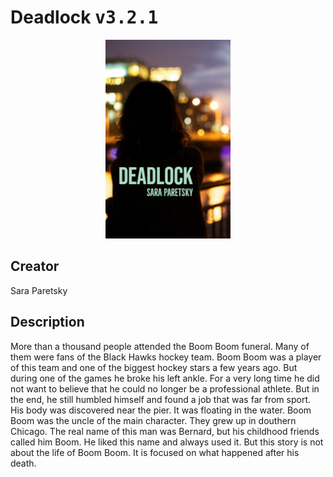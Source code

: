 
# Deadlock <kbd>v3.2.1</kbd>

<center>
  <img src="./cover-1024.jpg"/>
</center>

## Creator
Sara Paretsky

## Description
More than a thousand people attended the Boom Boom funeral. Many of them were fans of the Black Hawks hockey team. Boom Boom was a player of this team and one of the biggest hockey stars a few years ago. But during one of the games he broke his left ankle. For a very long time he did not want to believe that he could no longer be a professional athlete. But in the end, he still humbled himself and found a job that was far from sport. His body was discovered near the pier. It was floating in the water. Boom Boom was the uncle of the main character. They grew up in douthern Chicago. The real name of this man was Bernard, but his childhood friends called him Boom. He liked this name and always used it. But this story is not about the life of Boom Boom. It is focused on what happened after his death.
